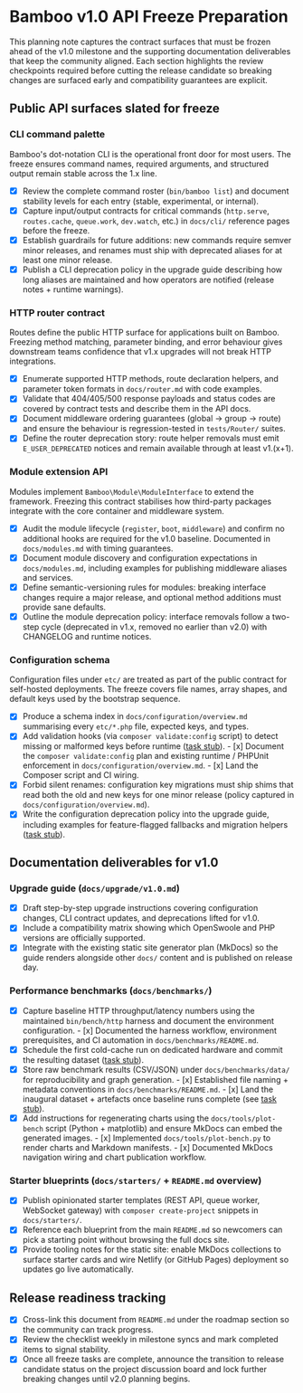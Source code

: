 # Bamboo v1.0 API Freeze Preparation

This planning note captures the contract surfaces that must be frozen ahead of
the v1.0 milestone and the supporting documentation deliverables that keep the
community aligned. Each section highlights the review checkpoints required
before cutting the release candidate so breaking changes are surfaced early and
compatibility guarantees are explicit.

## Public API surfaces slated for freeze

### CLI command palette

Bamboo's dot-notation CLI is the operational front door for most users. The
freeze ensures command names, required arguments, and structured output remain
stable across the 1.x line.

- [x] Review the complete command roster (`bin/bamboo list`) and document
      stability levels for each entry (stable, experimental, or internal).
- [x] Capture input/output contracts for critical commands (`http.serve`,
      `routes.cache`, `queue.work`, `dev.watch`, etc.) in `docs/cli/` reference
      pages before the freeze.
- [x] Establish guardrails for future additions: new commands require semver
      minor releases, and renames must ship with deprecated aliases for at least
      one minor release.
- [x] Publish a CLI deprecation policy in the upgrade guide describing how long
      aliases are maintained and how operators are notified (release notes +
      runtime warnings).

### HTTP router contract

Routes define the public HTTP surface for applications built on Bamboo. Freezing
method matching, parameter binding, and error behaviour gives downstream teams
confidence that v1.x upgrades will not break HTTP integrations.

- [x] Enumerate supported HTTP methods, route declaration helpers, and parameter
      token formats in `docs/router.md` with code examples.
- [x] Validate that 404/405/500 response payloads and status codes are covered by
      contract tests and describe them in the API docs.
- [x] Document middleware ordering guarantees (global → group → route) and
      ensure the behaviour is regression-tested in `tests/Router/` suites.
- [x] Define the router deprecation story: route helper removals must emit
      `E_USER_DEPRECATED` notices and remain available through at least v1.(x+1).

### Module extension API

Modules implement `Bamboo\Module\ModuleInterface` to extend the framework.
Freezing this contract stabilises how third-party packages integrate with the
core container and middleware system.

- [x] Audit the module lifecycle (`register`, `boot`, `middleware`) and confirm
      no additional hooks are required for the v1.0 baseline. Documented in
      `docs/modules.md` with timing guarantees.
- [x] Document module discovery and configuration expectations in
      `docs/modules.md`, including examples for publishing middleware aliases and
      services.
- [x] Define semantic-versioning rules for modules: breaking interface changes
      require a major release, and optional method additions must provide sane
      defaults.
- [x] Outline the module deprecation policy: interface removals follow a two-step
      cycle (deprecated in v1.x, removed no earlier than v2.0) with CHANGELOG and
      runtime notices.

### Configuration schema

Configuration files under `etc/` are treated as part of the public contract for
self-hosted deployments. The freeze covers file names, array shapes, and default
keys used by the bootstrap sequence.

- [x] Produce a schema index in `docs/configuration/overview.md` summarising
      every `etc/*.php` file, expected keys, and types.
- [x] Add validation hooks (via `composer validate:config` script) to detect
      missing or malformed keys before runtime ([task stub](../tasks/config-validation-ci.md)).
      - [x] Document the `composer validate:config` plan and existing runtime /
        PHPUnit enforcement in `docs/configuration/overview.md`.
      - [x] Land the Composer script and CI wiring.
- [x] Forbid silent renames: configuration key migrations must ship shims that
      read both the old and new keys for one minor release (policy captured in
      `docs/configuration/overview.md`).
- [x] Write the configuration deprecation policy into the upgrade guide,
      including examples for feature-flagged fallbacks and migration helpers
      ([task stub](../tasks/upgrade-guide-config-deprecations.md)).

## Documentation deliverables for v1.0

### Upgrade guide (`docs/upgrade/v1.0.md`)

- [x] Draft step-by-step upgrade instructions covering configuration changes,
      CLI contract updates, and deprecations lifted for v1.0.
- [x] Include a compatibility matrix showing which OpenSwoole and PHP versions
      are officially supported.
- [x] Integrate with the existing static site generator plan (MkDocs) so the
      guide renders alongside other `docs/` content and is published on release
      day.

### Performance benchmarks (`docs/benchmarks/`)

- [x] Capture baseline HTTP throughput/latency numbers using the maintained
      `bin/bench/http` harness and document the environment configuration.
      - [x] Documented the harness workflow, environment prerequisites, and CI
        automation in `docs/benchmarks/README.md`.
- [x] Schedule the first cold-cache run on dedicated hardware and commit
      the resulting dataset ([task stub](../tasks/benchmarks-baseline-dataset.md)).
- [x] Store raw benchmark results (CSV/JSON) under `docs/benchmarks/data/` for
      reproducibility and graph generation.
      - [x] Established file naming + metadata conventions in
        `docs/benchmarks/README.md`.
      - [x] Land the inaugural dataset + artefacts once baseline runs complete
        (see [task stub](../tasks/benchmarks-baseline-dataset.md)).
- [x] Add instructions for regenerating charts using the `docs/tools/plot-bench`
      script (Python + matplotlib) and ensure MkDocs can embed the generated
      images.
      - [x] Implemented `docs/tools/plot-bench.py` to render charts and Markdown
        manifests.
      - [x] Documented MkDocs navigation wiring and chart publication workflow.

### Starter blueprints (`docs/starters/` + `README.md` overview)

- [x] Publish opinionated starter templates (REST API, queue worker, WebSocket
      gateway) with `composer create-project` snippets in `docs/starters/`.
- [x] Reference each blueprint from the main `README.md` so newcomers can pick a
      starting point without browsing the full docs site.
- [x] Provide tooling notes for the static site: enable MkDocs collections to
      surface starter cards and wire Netlify (or GitHub Pages) deployment so
      updates go live automatically.

## Release readiness tracking

- [x] Cross-link this document from `README.md` under the roadmap section so the
      community can track progress.
- [x] Review the checklist weekly in milestone syncs and mark completed items to
      signal stability.
- [x] Once all freeze tasks are complete, announce the transition to release
      candidate status on the project discussion board and lock further breaking
      changes until v2.0 planning begins.
